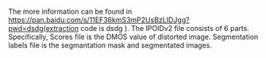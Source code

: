  The more information can be found in https://pan.baidu.com/s/11EF36kmS3mP2UsBzLIDJgg?pwd=dsdg(extraction code is dsdg ).
 The IPOIDv2 file consists of 6 parts. Specifically, Scores file is the DMOS value of distorted image. Segmentation labels file is the segmantation mask and segmentated images.

